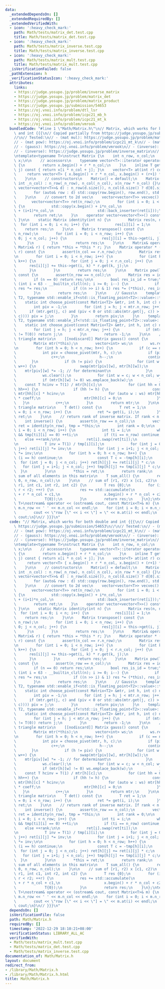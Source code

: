 ```yaml
---
data:
  _extendedDependsOn: []
  _extendedRequiredBy: []
  _extendedVerifiedWith:
  - icon: ':heavy_check_mark:'
    path: Math/tests/matrix_det.test.cpp
    title: Math/tests/matrix_det.test.cpp
  - icon: ':heavy_check_mark:'
    path: Math/tests/matrix_inverse.test.cpp
    title: Math/tests/matrix_inverse.test.cpp
  - icon: ':heavy_check_mark:'
    path: Math/tests/matrix_mult.test.cpp
    title: Math/tests/matrix_mult.test.cpp
  _isVerificationFailed: false
  _pathExtension: h
  _verificationStatusIcon: ':heavy_check_mark:'
  attributes:
    links:
    - https://judge.yosupo.jp/problem/inverse_matrix
    - https://judge.yosupo.jp/problem/matrix_det
    - https://judge.yosupo.jp/problem/matrix_product
    - https://judge.yosupo.jp/submission/54653
    - https://oj.vnoi.info/problem/dtl_lsr
    - https://oj.vnoi.info/problem/icpc21_mb_h
    - https://oj.vnoi.info/problem/icpc21_mt_k
    - https://oj.vnoi.info/problem/vmrook
  bundledCode: "#line 1 \"Math/Matrix.h\"\n// Matrix, which works for both double\
    \ and int {{{\n// Copied partially from https://judge.yosupo.jp/submission/54653\n\
    //\n// Tested:\n// - (mat mul): https://judge.yosupo.jp/problem/matrix_product\n\
    // - (mat pow): https://oj.vnoi.info/problem/icpc21_mt_k\n// - (mat pow): https://oj.vnoi.info/problem/icpc21_mb_h\n\
    // - (gauss): https://oj.vnoi.info/problem/vmrook\n// - (inverse): https://oj.vnoi.info/problem/dtl_lsr\n\
    // - (inverse): https://judge.yosupo.jp/problem/inverse_matrix\n// - (det): https://judge.yosupo.jp/problem/matrix_det\n\
    \ntemplate<typename T>\nstruct Matrix {\n    int n_row, n_col;\n    vector<T>\
    \ x;\n\n    // accessors\n    typename vector<T>::iterator operator [] (int r)\
    \ {\n        return x.begin() + r * n_col;\n    }\n    inline T get(int i, int\
    \ j) const { return x[i * n_col + j]; }\n    vector<T> at(int r) const {\n   \
    \     return vector<T> { x.begin() + r * n_col, x.begin() + (r+1) * n_col };\n\
    \    }\n\n    // constructors\n    Matrix() = default;\n    Matrix(int _n_row,\
    \ int _n_col) : n_row(_n_row), n_col(_n_col), x(n_row * n_col) {}\n    Matrix(const\
    \ vector<vector<T>>& d) : n_row(d.size()), n_col(d.size() ? d[0].size() : 0) {\n\
    \        for (auto& row : d) std::copy(row.begin(), row.end(), std::back_inserter(x));\n\
    \    }\n\n    // convert to 2d vec\n    vector<vector<T>> vecvec() const {\n \
    \       vector<vector<T>> ret(n_row);\n        for (int i = 0; i < n_row; i++)\
    \ {\n            std::copy(x.begin() + i*n_col,\n                    x.begin()\
    \ + (i+1)*n_col,\n                    std::back_inserter(ret[i]));\n        }\n\
    \        return ret;\n    }\n    operator vector<vector<T>>() const { return vecvec();\
    \ }\n\n    static Matrix identity(int n) {\n        Matrix res(n, n);\n      \
    \  for (int i = 0; i < n; i++) {\n            res[i][i] = 1;\n        }\n    \
    \    return res;\n    }\n\n    Matrix transpose() const {\n        Matrix res(n_col,\
    \ n_row);\n        for (int i = 0; i < n_row; i++) {\n            for (int j =\
    \ 0; j < n_col; j++) {\n                res[j][i] = this->get(i, j);\n       \
    \     }\n        }\n        return res;\n    }\n\n    Matrix& operator *= (const\
    \ Matrix& r) { return *this = *this * r; }\n    Matrix operator * (const Matrix&\
    \ r) const {\n        assert(n_col == r.n_row);\n        Matrix res(n_row, r.n_col);\n\
    \n        for (int i = 0; i < n_row; i++) {\n            for (int k = 0; k < n_col;\
    \ k++) {\n                for (int j = 0; j < r.n_col; j++) {\n              \
    \      res[i][j] += this->get(i, k) * r.get(k, j);\n                }\n      \
    \      }\n        }\n        return res;\n    }\n\n    Matrix pow(long long n)\
    \ const {\n        assert(n_row == n_col);\n        Matrix res = identity(n_row);\n\
    \        if (n == 0) return res;\n\n        bool res_is_id = true;\n        for\
    \ (int i = 63 - __builtin_clzll(n); i >= 0; i--) {\n            if (!res_is_id)\
    \ res *= res;\n            if ((n >> i) & 1) res *= (*this), res_is_id = false;\n\
    \        }\n        return res;\n    }\n\n    // Gauss\n    template <typename\
    \ T2, typename std::enable_if<std::is_floating_point<T2>::value>::type * = nullptr>\n\
    \    static int choose_pivot(const Matrix<T2> &mtr, int h, int c) noexcept {\n\
    \        int piv = -1;\n        for (int j = h; j < mtr.n_row; j++) {\n      \
    \      if (mtr.get(j, c) and (piv < 0 or std::abs(mtr.get(j, c)) > std::abs(mtr.get(piv,\
    \ c)))) piv = j;\n        }\n        return piv;\n    }\n    template <typename\
    \ T2, typename std::enable_if<!std::is_floating_point<T2>::value>::type * = nullptr>\n\
    \    static int choose_pivot(const Matrix<T2> &mtr, int h, int c) noexcept {\n\
    \        for (int j = h; j < mtr.n_row; j++) {\n            if (mtr.get(j, c)\
    \ != T(0)) return j;\n        }\n        return -1;\n    }\n\n    // return upper\
    \ triangle matrix\n    [[nodiscard]] Matrix gauss() const {\n        int c = 0;\n\
    \        Matrix mtr(*this);\n        vector<int> ws;\n        ws.reserve(n_col);\n\
    \n        for (int h = 0; h < n_row; h++) {\n            if (c == n_col) break;\n\
    \            int piv = choose_pivot(mtr, h, c);\n            if (piv == -1) {\n\
    \                c++;\n                h--;\n                continue;\n     \
    \       }\n            if (h != piv) {\n                for (int w = 0; w < n_col;\
    \ w++) {\n                    swap(mtr[piv][w], mtr[h][w]);\n                \
    \    mtr[piv][w] *= -1; // for determinant\n                }\n            }\n\
    \            ws.clear();\n            for (int w = c; w < n_col; w++) {\n    \
    \            if (mtr[h][w] != 0) ws.emplace_back(w);\n            }\n        \
    \    const T hcinv = T(1) / mtr[h][c];\n            for (int hh = 0; hh < n_row;\
    \ hh++) {\n                if (hh != h) {\n                    const T coeff =\
    \ mtr[hh][c] * hcinv;\n                    for (auto w : ws) mtr[hh][w] -= mtr[h][w]\
    \ * coeff;\n                    mtr[hh][c] = 0;\n                }\n         \
    \   }\n            c++;\n        }\n        return mtr;\n    }\n\n    // For upper\
    \ triangle matrix\n    T det() const {\n        T ret = 1;\n        for (int i\
    \ = 0; i < n_row; i++) {\n            ret *= get(i, i);\n        }\n        return\
    \ ret;\n    }\n\n    // return rank of inverse matrix. If rank < n -> not invertible\n\
    \    int inverse() {\n        assert(n_row == n_col);\n        vector<vector<T>>\
    \ ret = identity(n_row), tmp = *this;\n        int rank = 0;\n\n        for (int\
    \ i = 0; i < n_row; i++) {\n            int ti = i;\n            while (ti < n_row\
    \ && tmp[ti][i] == 0) ++ti;\n            if (ti == n_row) continue;\n        \
    \    else ++rank;\n\n            ret[i].swap(ret[ti]);\n            tmp[i].swap(tmp[ti]);\n\
    \n            T inv = T(1) / tmp[i][i];\n            for (int j = 0; j < n_col;\
    \ j++) ret[i][j] *= inv;\n            for (int j = i+1; j < n_col; j++) tmp[i][j]\
    \ *= inv;\n\n            for (int h = 0; h < n_row; h++) {\n                if\
    \ (i == h) continue;\n                const T c = -tmp[h][i];\n              \
    \  for (int j = 0; j < n_col; j++) ret[h][j] += ret[i][j] * c;\n             \
    \   for (int j = i+1; j < n_col; j++) tmp[h][j] += tmp[i][j] * c;\n          \
    \  }\n        }\n\n        *this = ret;\n        return rank;\n    }\n\n    //\
    \ sum of all elements in this matrix\n    T sum_all() {\n        return submatrix_sum(0,\
    \ 0, n_row, n_col);\n    }\n\n    // sum of [r1, r2) x [c1, c2)\n    T submatrix_sum(int\
    \ r1, int c1, int r2, int c2) {\n        T res {0};\n        for (int r = r1;\
    \ r < r2; ++r) {\n            res += std::accumulate(\n                    x.begin()\
    \ + r * n_col + c1,\n                    x.begin() + r * n_col + c2,\n       \
    \             T{0});\n        }\n        return res;\n    }\n};\ntemplate<typename\
    \ T>\nostream& operator << (ostream& cout, const Matrix<T>& m) {\n    cout <<\
    \ m.n_row << ' ' << m.n_col << endl;\n    for (int i = 0; i < m.n_row; ++i) {\n\
    \        cout << \"row [\" << i << \"] = \" << m.at(i) << endl;\n    }\n    return\
    \ cout;\n}\n// }}}\n"
  code: "// Matrix, which works for both double and int {{{\n// Copied partially from\
    \ https://judge.yosupo.jp/submission/54653\n//\n// Tested:\n// - (mat mul): https://judge.yosupo.jp/problem/matrix_product\n\
    // - (mat pow): https://oj.vnoi.info/problem/icpc21_mt_k\n// - (mat pow): https://oj.vnoi.info/problem/icpc21_mb_h\n\
    // - (gauss): https://oj.vnoi.info/problem/vmrook\n// - (inverse): https://oj.vnoi.info/problem/dtl_lsr\n\
    // - (inverse): https://judge.yosupo.jp/problem/inverse_matrix\n// - (det): https://judge.yosupo.jp/problem/matrix_det\n\
    \ntemplate<typename T>\nstruct Matrix {\n    int n_row, n_col;\n    vector<T>\
    \ x;\n\n    // accessors\n    typename vector<T>::iterator operator [] (int r)\
    \ {\n        return x.begin() + r * n_col;\n    }\n    inline T get(int i, int\
    \ j) const { return x[i * n_col + j]; }\n    vector<T> at(int r) const {\n   \
    \     return vector<T> { x.begin() + r * n_col, x.begin() + (r+1) * n_col };\n\
    \    }\n\n    // constructors\n    Matrix() = default;\n    Matrix(int _n_row,\
    \ int _n_col) : n_row(_n_row), n_col(_n_col), x(n_row * n_col) {}\n    Matrix(const\
    \ vector<vector<T>>& d) : n_row(d.size()), n_col(d.size() ? d[0].size() : 0) {\n\
    \        for (auto& row : d) std::copy(row.begin(), row.end(), std::back_inserter(x));\n\
    \    }\n\n    // convert to 2d vec\n    vector<vector<T>> vecvec() const {\n \
    \       vector<vector<T>> ret(n_row);\n        for (int i = 0; i < n_row; i++)\
    \ {\n            std::copy(x.begin() + i*n_col,\n                    x.begin()\
    \ + (i+1)*n_col,\n                    std::back_inserter(ret[i]));\n        }\n\
    \        return ret;\n    }\n    operator vector<vector<T>>() const { return vecvec();\
    \ }\n\n    static Matrix identity(int n) {\n        Matrix res(n, n);\n      \
    \  for (int i = 0; i < n; i++) {\n            res[i][i] = 1;\n        }\n    \
    \    return res;\n    }\n\n    Matrix transpose() const {\n        Matrix res(n_col,\
    \ n_row);\n        for (int i = 0; i < n_row; i++) {\n            for (int j =\
    \ 0; j < n_col; j++) {\n                res[j][i] = this->get(i, j);\n       \
    \     }\n        }\n        return res;\n    }\n\n    Matrix& operator *= (const\
    \ Matrix& r) { return *this = *this * r; }\n    Matrix operator * (const Matrix&\
    \ r) const {\n        assert(n_col == r.n_row);\n        Matrix res(n_row, r.n_col);\n\
    \n        for (int i = 0; i < n_row; i++) {\n            for (int k = 0; k < n_col;\
    \ k++) {\n                for (int j = 0; j < r.n_col; j++) {\n              \
    \      res[i][j] += this->get(i, k) * r.get(k, j);\n                }\n      \
    \      }\n        }\n        return res;\n    }\n\n    Matrix pow(long long n)\
    \ const {\n        assert(n_row == n_col);\n        Matrix res = identity(n_row);\n\
    \        if (n == 0) return res;\n\n        bool res_is_id = true;\n        for\
    \ (int i = 63 - __builtin_clzll(n); i >= 0; i--) {\n            if (!res_is_id)\
    \ res *= res;\n            if ((n >> i) & 1) res *= (*this), res_is_id = false;\n\
    \        }\n        return res;\n    }\n\n    // Gauss\n    template <typename\
    \ T2, typename std::enable_if<std::is_floating_point<T2>::value>::type * = nullptr>\n\
    \    static int choose_pivot(const Matrix<T2> &mtr, int h, int c) noexcept {\n\
    \        int piv = -1;\n        for (int j = h; j < mtr.n_row; j++) {\n      \
    \      if (mtr.get(j, c) and (piv < 0 or std::abs(mtr.get(j, c)) > std::abs(mtr.get(piv,\
    \ c)))) piv = j;\n        }\n        return piv;\n    }\n    template <typename\
    \ T2, typename std::enable_if<!std::is_floating_point<T2>::value>::type * = nullptr>\n\
    \    static int choose_pivot(const Matrix<T2> &mtr, int h, int c) noexcept {\n\
    \        for (int j = h; j < mtr.n_row; j++) {\n            if (mtr.get(j, c)\
    \ != T(0)) return j;\n        }\n        return -1;\n    }\n\n    // return upper\
    \ triangle matrix\n    [[nodiscard]] Matrix gauss() const {\n        int c = 0;\n\
    \        Matrix mtr(*this);\n        vector<int> ws;\n        ws.reserve(n_col);\n\
    \n        for (int h = 0; h < n_row; h++) {\n            if (c == n_col) break;\n\
    \            int piv = choose_pivot(mtr, h, c);\n            if (piv == -1) {\n\
    \                c++;\n                h--;\n                continue;\n     \
    \       }\n            if (h != piv) {\n                for (int w = 0; w < n_col;\
    \ w++) {\n                    swap(mtr[piv][w], mtr[h][w]);\n                \
    \    mtr[piv][w] *= -1; // for determinant\n                }\n            }\n\
    \            ws.clear();\n            for (int w = c; w < n_col; w++) {\n    \
    \            if (mtr[h][w] != 0) ws.emplace_back(w);\n            }\n        \
    \    const T hcinv = T(1) / mtr[h][c];\n            for (int hh = 0; hh < n_row;\
    \ hh++) {\n                if (hh != h) {\n                    const T coeff =\
    \ mtr[hh][c] * hcinv;\n                    for (auto w : ws) mtr[hh][w] -= mtr[h][w]\
    \ * coeff;\n                    mtr[hh][c] = 0;\n                }\n         \
    \   }\n            c++;\n        }\n        return mtr;\n    }\n\n    // For upper\
    \ triangle matrix\n    T det() const {\n        T ret = 1;\n        for (int i\
    \ = 0; i < n_row; i++) {\n            ret *= get(i, i);\n        }\n        return\
    \ ret;\n    }\n\n    // return rank of inverse matrix. If rank < n -> not invertible\n\
    \    int inverse() {\n        assert(n_row == n_col);\n        vector<vector<T>>\
    \ ret = identity(n_row), tmp = *this;\n        int rank = 0;\n\n        for (int\
    \ i = 0; i < n_row; i++) {\n            int ti = i;\n            while (ti < n_row\
    \ && tmp[ti][i] == 0) ++ti;\n            if (ti == n_row) continue;\n        \
    \    else ++rank;\n\n            ret[i].swap(ret[ti]);\n            tmp[i].swap(tmp[ti]);\n\
    \n            T inv = T(1) / tmp[i][i];\n            for (int j = 0; j < n_col;\
    \ j++) ret[i][j] *= inv;\n            for (int j = i+1; j < n_col; j++) tmp[i][j]\
    \ *= inv;\n\n            for (int h = 0; h < n_row; h++) {\n                if\
    \ (i == h) continue;\n                const T c = -tmp[h][i];\n              \
    \  for (int j = 0; j < n_col; j++) ret[h][j] += ret[i][j] * c;\n             \
    \   for (int j = i+1; j < n_col; j++) tmp[h][j] += tmp[i][j] * c;\n          \
    \  }\n        }\n\n        *this = ret;\n        return rank;\n    }\n\n    //\
    \ sum of all elements in this matrix\n    T sum_all() {\n        return submatrix_sum(0,\
    \ 0, n_row, n_col);\n    }\n\n    // sum of [r1, r2) x [c1, c2)\n    T submatrix_sum(int\
    \ r1, int c1, int r2, int c2) {\n        T res {0};\n        for (int r = r1;\
    \ r < r2; ++r) {\n            res += std::accumulate(\n                    x.begin()\
    \ + r * n_col + c1,\n                    x.begin() + r * n_col + c2,\n       \
    \             T{0});\n        }\n        return res;\n    }\n};\ntemplate<typename\
    \ T>\nostream& operator << (ostream& cout, const Matrix<T>& m) {\n    cout <<\
    \ m.n_row << ' ' << m.n_col << endl;\n    for (int i = 0; i < m.n_row; ++i) {\n\
    \        cout << \"row [\" << i << \"] = \" << m.at(i) << endl;\n    }\n    return\
    \ cout;\n}\n// }}}\n"
  dependsOn: []
  isVerificationFile: false
  path: Math/Matrix.h
  requiredBy: []
  timestamp: '2022-12-29 18:10:21+08:00'
  verificationStatus: LIBRARY_ALL_AC
  verifiedWith:
  - Math/tests/matrix_mult.test.cpp
  - Math/tests/matrix_det.test.cpp
  - Math/tests/matrix_inverse.test.cpp
documentation_of: Math/Matrix.h
layout: document
redirect_from:
- /library/Math/Matrix.h
- /library/Math/Matrix.h.html
title: Math/Matrix.h
---
```

